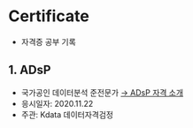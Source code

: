 # Certificate
- 자격증 공부 기록 

## 1. ADsP
- 국가공인 데이터분석 준전문가 [→ ADsP 자격 소개](https://www.dataq.or.kr/www/sub/a_06.do)  
- 응시일자: 2020.11.22
- 주관: Kdata 데이터자격검정